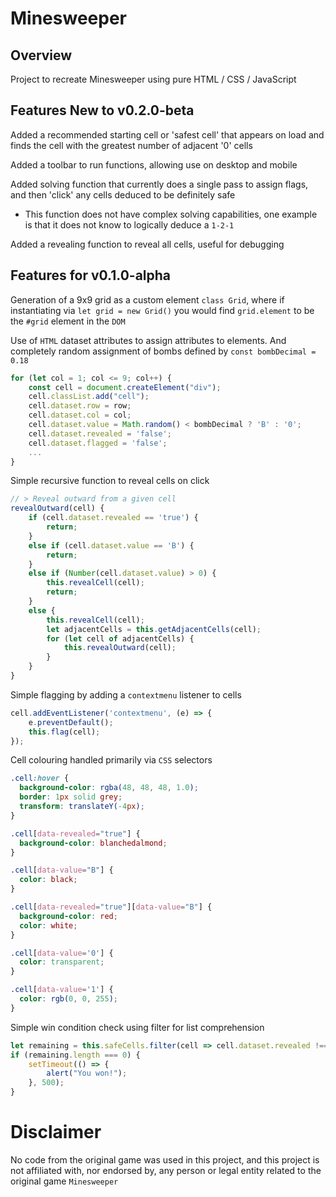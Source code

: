 # Minesweeper

## Overview
Project to recreate Minesweeper using pure HTML / CSS / JavaScript

## Features New to v0.2.0-beta
Added a recommended starting cell or 'safest cell' that appears on load and finds the cell with the greatest number of adjacent '0' cells

Added a toolbar to run functions, allowing use on desktop and mobile

Added solving function that currently does a single pass to assign flags, and then 'click' any cells deduced to be definitely safe
  - This function does not have complex solving capabilities, one example is that it does not know to logically deduce a `1-2-1`

Added a revealing function to reveal all cells, useful for debugging

## Features for v0.1.0-alpha
Generation of a 9x9 grid as a custom element `class Grid`, where if instantiating via `let grid = new Grid()` you would find `grid.element` to be the `#grid` element in the `DOM`

Use of `HTML` dataset attributes to assign attributes to elements. And completely random assignment of bombs defined by `const bombDecimal = 0.18`
```javascript
for (let col = 1; col <= 9; col++) {
    const cell = document.createElement("div");
    cell.classList.add("cell");
    cell.dataset.row = row;
    cell.dataset.col = col;
    cell.dataset.value = Math.random() < bombDecimal ? 'B' : '0';
    cell.dataset.revealed = 'false';
    cell.dataset.flagged = 'false';
    ...
}
```

Simple recursive function to reveal cells on click
```javascript
// > Reveal outward from a given cell
revealOutward(cell) {
    if (cell.dataset.revealed == 'true') {
        return;
    }
    else if (cell.dataset.value == 'B') {
        return;
    }
    else if (Number(cell.dataset.value) > 0) {
        this.revealCell(cell);
        return;
    }
    else {
        this.revealCell(cell);
        let adjacentCells = this.getAdjacentCells(cell);
        for (let cell of adjacentCells) {
            this.revealOutward(cell);
        }
    }
}
```

Simple flagging by adding a `contextmenu` listener to cells
```javascript
cell.addEventListener('contextmenu', (e) => {
    e.preventDefault();
    this.flag(cell);
});
```

Cell colouring handled primarily via `CSS` selectors
```css
.cell:hover {
  background-color: rgba(48, 48, 48, 1.0);
  border: 1px solid grey;
  transform: translateY(-4px);
}

.cell[data-revealed="true"] {
  background-color: blanchedalmond;
}

.cell[data-value="B"] {
  color: black;
}

.cell[data-revealed="true"][data-value="B"] {
  background-color: red;
  color: white;
}

.cell[data-value='0'] {
  color: transparent;
}

.cell[data-value='1'] {
  color: rgb(0, 0, 255);
}
```

Simple win condition check using filter for list comprehension
```javascript
let remaining = this.safeCells.filter(cell => cell.dataset.revealed !== 'true');
if (remaining.length === 0) {
    setTimeout(() => {
        alert("You won!");
    }, 500);
}
```

# Disclaimer
No code from the original game was used in this project, and this project is not affiliated with, nor endorsed by, any person or legal entity related to the original game `Minesweeper`